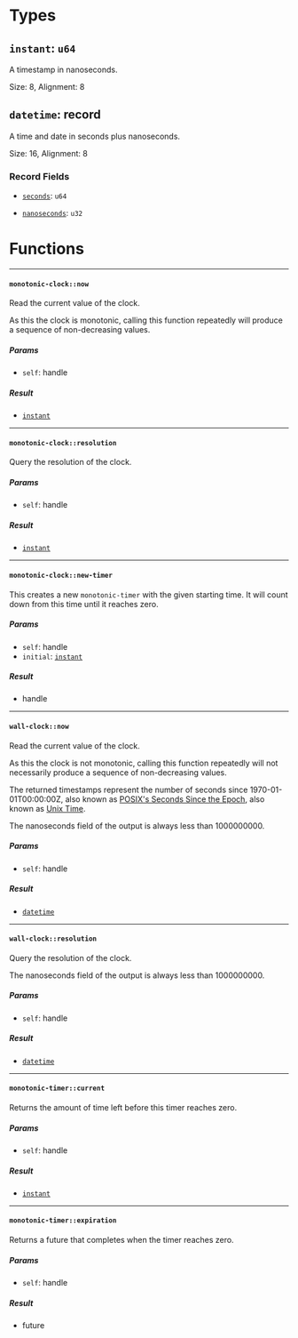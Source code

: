 # Types

## <a href="#instant" name="instant"></a> `instant`: `u64`

  A timestamp in nanoseconds.

Size: 8, Alignment: 8

## <a href="#datetime" name="datetime"></a> `datetime`: record

  A time and date in seconds plus nanoseconds.

Size: 16, Alignment: 8

### Record Fields

- <a href="datetime.seconds" name="datetime.seconds"></a> [`seconds`](#datetime.seconds): `u64`


- <a href="datetime.nanoseconds" name="datetime.nanoseconds"></a> [`nanoseconds`](#datetime.nanoseconds): `u32`


# Functions

----

#### <a href="#monotonic_clock_now" name="monotonic_clock_now"></a> `monotonic-clock::now` 

  Read the current value of the clock.
  
  As this the clock is monotonic, calling this function repeatedly will produce
  a sequence of non-decreasing values.
##### Params

- <a href="#monotonic_clock_now.self" name="monotonic_clock_now.self"></a> `self`: handle<monotonic-clock>
##### Result

- [`instant`](#instant)

----

#### <a href="#monotonic_clock_resolution" name="monotonic_clock_resolution"></a> `monotonic-clock::resolution` 

  Query the resolution of the clock.
##### Params

- <a href="#monotonic_clock_resolution.self" name="monotonic_clock_resolution.self"></a> `self`: handle<monotonic-clock>
##### Result

- [`instant`](#instant)

----

#### <a href="#monotonic_clock_new_timer" name="monotonic_clock_new_timer"></a> `monotonic-clock::new-timer` 

  This creates a new `monotonic-timer` with the given starting time. It will
  count down from this time until it reaches zero.
##### Params

- <a href="#monotonic_clock_new_timer.self" name="monotonic_clock_new_timer.self"></a> `self`: handle<monotonic-clock>
- <a href="#monotonic_clock_new_timer.initial" name="monotonic_clock_new_timer.initial"></a> `initial`: [`instant`](#instant)
##### Result

- handle<monotonic-timer>

----

#### <a href="#wall_clock_now" name="wall_clock_now"></a> `wall-clock::now` 

  Read the current value of the clock.
  
  As this the clock is not monotonic, calling this function repeatedly will
  not necessarily produce a sequence of non-decreasing values.
  
  The returned timestamps represent the number of seconds since
  1970-01-01T00:00:00Z, also known as [POSIX's Seconds Since the Epoch], also
  known as [Unix Time].
  
  The nanoseconds field of the output is always less than 1000000000.
  
  [POSIX's Seconds Since the Epoch]: https://pubs.opengroup.org/onlinepubs/9699919799/xrat/V4_xbd_chap04.html#tag_21_04_16
  [Unix Time]: https://en.wikipedia.org/wiki/Unix_time
##### Params

- <a href="#wall_clock_now.self" name="wall_clock_now.self"></a> `self`: handle<wall-clock>
##### Result

- [`datetime`](#datetime)

----

#### <a href="#wall_clock_resolution" name="wall_clock_resolution"></a> `wall-clock::resolution` 

  Query the resolution of the clock.
  
  The nanoseconds field of the output is always less than 1000000000.
##### Params

- <a href="#wall_clock_resolution.self" name="wall_clock_resolution.self"></a> `self`: handle<wall-clock>
##### Result

- [`datetime`](#datetime)

----

#### <a href="#monotonic_timer_current" name="monotonic_timer_current"></a> `monotonic-timer::current` 

  Returns the amount of time left before this timer reaches zero.
##### Params

- <a href="#monotonic_timer_current.self" name="monotonic_timer_current.self"></a> `self`: handle<monotonic-timer>
##### Result

- [`instant`](#instant)

----

#### <a href="#monotonic_timer_expiration" name="monotonic_timer_expiration"></a> `monotonic-timer::expiration` 

  Returns a future that completes when the timer reaches zero.
##### Params

- <a href="#monotonic_timer_expiration.self" name="monotonic_timer_expiration.self"></a> `self`: handle<monotonic-timer>
##### Result

- future

